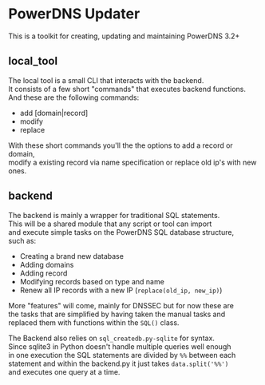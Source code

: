 PowerDNS Updater
================
This is a toolkit for creating, updating and maintaining PowerDNS 3.2+


local_tool
----------

The local tool is a small CLI that interacts with the backend.<br>
It consists of a few short "commands" that executes backend functions.<br>
And these are the following commands:<br>

 * add [domain|record]
 * modify
 * replace

With these short commands you'll the the options to add a record or domain,<br>
modify a existing record via name specification or replace old ip's with new ones.


backend
-------

The backend is mainly a wrapper for traditional SQL statements.<br>
This will be a shared module that any script or tool can import<br>
and execute simple tasks on the PowerDNS SQL database structure,<br>
such as:<br>

 * Creating a brand new database
 * Adding domains
 * Adding record
 * Modifying records based on type and name
 * Renew all IP records with a new IP (`replace(old_ip, new_ip)`)

More "features" will come, mainly for DNSSEC but for now these are<br>
the tasks that are simplified by having taken the manual tasks and<br>
replaced them with functions within the `SQL()` class.<br>

The Backend also relies on `sql_createdb.py-sqlite` for syntax.<br>
Since sqlite3 in Python doesn't handle multiple queries well enough<br>
in one execution the SQL statements are divided by `%%` between each<br>
statement and within the backend.py it just takes `data.split('%%')`<br>
and executes one query at a time.<br>
